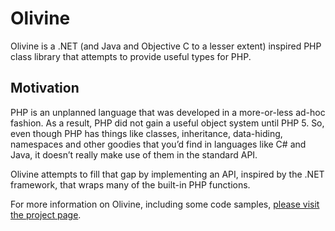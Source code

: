 Olivine
=======

Olivine is a .NET (and Java and Objective C to a lesser extent) inspired PHP class library that attempts to provide useful types for PHP.

Motivation
----------

PHP is an unplanned language that was developed in a more-or-less ad-hoc fashion. As a result, PHP did not gain a useful object system until PHP 5. So, even though PHP has things like classes, inheritance, data-hiding, namespaces and other goodies that you’d find in languages like C# and Java, it doesn’t really make use of them in the standard API.

Olivine attempts to fill that gap by implementing an API, inspired by the .NET framework, that wraps many of the built-in PHP functions.

For more information on Olivine, including some code samples, [please visit the project page](http://cdmckay.org/blog/projects/olivine/).

